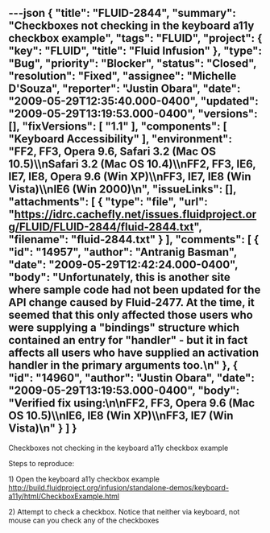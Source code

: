 ---json
{
  "title": "FLUID-2844",
  "summary": "Checkboxes not checking in the keyboard a11y checkbox example",
  "tags": "FLUID",
  "project": {
    "key": "FLUID",
    "title": "Fluid Infusion"
  },
  "type": "Bug",
  "priority": "Blocker",
  "status": "Closed",
  "resolution": "Fixed",
  "assignee": "Michelle D'Souza",
  "reporter": "Justin Obara",
  "date": "2009-05-29T12:35:40.000-0400",
  "updated": "2009-05-29T13:19:53.000-0400",
  "versions": [],
  "fixVersions": [
    "1.1"
  ],
  "components": [
    "Keyboard Accessibility"
  ],
  "environment": "FF2, FF3, Opera 9.6, Safari 3.2 (Mac OS 10.5)\\\nSafari 3.2 (Mac OS 10.4)\\\nFF2, FF3, IE6, IE7, IE8, Opera 9.6 (Win XP)\\\nFF3, IE7, IE8 (Win Vista)\\\nIE6 (Win 2000)\n",
  "issueLinks": [],
  "attachments": [
    {
      "type": "file",
      "url": "https://idrc.cachefly.net/issues.fluidproject.org/FLUID/FLUID-2844/fluid-2844.txt",
      "filename": "fluid-2844.txt"
    }
  ],
  "comments": [
    {
      "id": "14957",
      "author": "Antranig Basman",
      "date": "2009-05-29T12:42:24.000-0400",
      "body": "Unfortunately, this is another site where sample code had not been updated for the API change caused by Fluid-2477. At the time, it seemed that this only affected those users who were supplying a \"bindings\" structure which contained an entry for \"handler\" - but it in fact affects all users who have supplied an activation handler in the primary arguments too.\n"
    },
    {
      "id": "14960",
      "author": "Justin Obara",
      "date": "2009-05-29T13:19:53.000-0400",
      "body": "Verified fix using:\n\nFF2, FF3, Opera 9.6 (Mac OS 10.5)\\\nIE6, IE8 (Win XP)\\\nFF3, IE7 (Win Vista)\n"
    }
  ]
}
---
Checkboxes not checking in the keyboard a11y checkbox example

Steps to reproduce:

1\) Open the keyboard a11y checkbox example\
<http://build.fluidproject.org/infusion/standalone-demos/keyboard-a11y/html/CheckboxExample.html>

2\) Attempt to check a checkbox. Notice that neither via keyboard, not mouse can you check any of the checkboxes

        